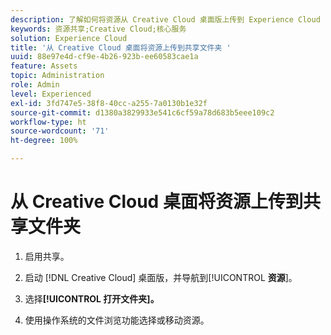 ```yaml
---
description: 了解如何将资源从 Creative Cloud 桌面版上传到 Experience Cloud 中的共享文件夹。
keywords: 资源共享;Creative Cloud;核心服务
solution: Experience Cloud
title: '从 Creative Cloud 桌面将资源上传到共享文件夹 '
uuid: 88e97e4d-cf9e-4b26-923b-ee60583cae1a
feature: Assets
topic: Administration
role: Admin
level: Experienced
exl-id: 3fd747e5-38f8-40cc-a255-7a0130b1e32f
source-git-commit: d1380a3829933e541c6cf59a78d683b5eee109c2
workflow-type: ht
source-wordcount: '71'
ht-degree: 100%

---
```


# 从 Creative Cloud 桌面将资源上传到共享文件夹

1. 启用共享。

1. 启动 [!DNL Creative Cloud] 桌面版，并导航到&#x200B;[!UICONTROL **资源**]。

1. 选择&#x200B;**[!UICONTROL 打开文件夹]。**

1. 使用操作系统的文件浏览功能选择或移动资源。
